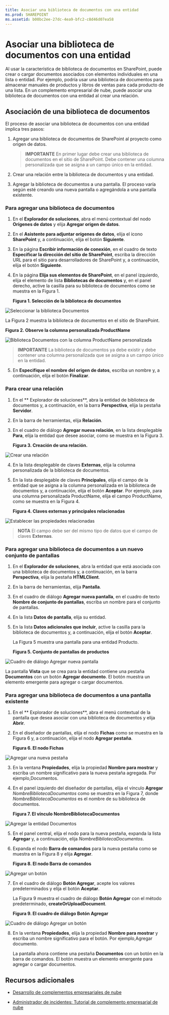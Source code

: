 ```yaml
---
title: Asociar una biblioteca de documentos con una entidad
ms.prod: SHAREPOINT
ms.assetid: b00bc2ee-27dc-4ea9-bfc2-c8d46d07ea58
---
```



# Asociar una biblioteca de documentos con una entidad
Al usar la característica de biblioteca de documentos en SharePoint, puede crear o cargar documentos asociados con elementos individuales en una lista o entidad. Por ejemplo, podría usar una biblioteca de documentos para almacenar manuales de productos y libros de ventas para cada producto de una lista. En un complemento empresarial de nube, puede asociar una biblioteca de documentos con una entidad al crear una relación.
## Asociación de una biblioteca de documentos

El proceso de asociar una biblioteca de documentos con una entidad implica tres pasos:




1. Agregar una biblioteca de documentos de SharePoint al proyecto como origen de datos.

    > **IMPORTANTE**
      > En primer lugar debe crear una biblioteca de documentos en el sitio de SharePoint. Debe contener una columna personalizada que se asigna a un campo único en la entidad. 
2. Crear una relación entre la biblioteca de documentos y una entidad.


3. Agregar la biblioteca de documentos a una pantalla. El proceso varía según esté creando una nueva pantalla o agregándola a una pantalla existente.



### Para agregar una biblioteca de documentos


1. En el **Explorador de soluciones**, abra el menú contextual del nodo **Orígenes de datos** y elija **Agregar origen de datos**.


2. En el **Asistente para adjuntar orígenes de datos**, elija el icono **SharePoint** y, a continuación, elija el botón **Siguiente**.


3. En la página **Escribir información de conexión**, en el cuadro de texto **Especificar la dirección del sitio de SharePoint**, escriba la dirección URL para el sitio para desarrolladores de SharePoint y, a continuación, elija el botón **Siguiente**.


4. En la página **Elija sus elementos de SharePoint**, en el panel izquierdo, elija el elemento de lista **Bibliotecas de documentos** y, en el panel derecho, active la casilla para su biblioteca de documentos como se muestra en la Figura 1.

   **Figura 1. Selección de la biblioteca de documentos**



![Seleccionar la biblioteca Documentos](images/CBADocLibrary.PNG)


La Figura 2 muestra la biblioteca de documentos en el sitio de SharePoint.


   **Figura 2. Observe la columna personalizada ProductName**



![Biblioteca Documentos con la columna ProductName personalizada](images/CBADocLibrary2.PNG)



> **IMPORTANTE**
> La biblioteca de documentos ya debe existir y debe contener una columna personalizada que se asigna a un campo único en la entidad. 
5. En **Especifique el nombre del origen de datos**, escriba un nombre y, a continuación, elija el botón **Finalizar**.



### Para crear una relación


1. En el ** Explorador de soluciones**, abra la entidad de biblioteca de documentos y, a continuación, en la barra **Perspectiva**, elija la pestaña **Servidor**.


2. En la barra de herramientas, elija **Relación**.


3. En el cuadro de diálogo **Agregar nueva relación**, en la lista desplegable **Para**, elija la entidad que desee asociar, como se muestra en la Figura 3.

   **Figura 3. Creación de una relación.**



![Crear una relación](images/CBARelationship.PNG)





4. En la lista desplegable de claves **Externas**, elija la columna personalizada de la biblioteca de documentos.


5. En la lista desplegable de claves **Principales**, elija el campo de la entidad que se asigna a la columna personalizada en la biblioteca de documentos y, a continuación, elija el botón **Aceptar**. Por ejemplo, para una columna personalizada ProductName, elija el campo ProductName, como se muestra en la Figura 4.

   **Figura 4. Claves externas y principales relacionadas**



![Establecer las propiedades relacionadas](images/CBARelationship2.PNG)



> **NOTA**
> El campo debe ser del mismo tipo de datos que el campo de claves **Externas**. 

### Para agregar una biblioteca de documentos a un nuevo conjunto de pantallas


1. En el **Explorador de soluciones**, abra la entidad que está asociada con una biblioteca de documentos y, a continuación, en la barra **Perspectiva**, elija la pestaña **HTMLClient**.


2. En la barra de herramientas, elija **Pantalla**.


3. En el cuadro de diálogo **Agregar nueva pantalla**, en el cuadro de texto **Nombre de conjunto de pantallas**, escriba un nombre para el conjunto de pantallas.


4. En la lista **Datos de pantalla**, elija su entidad.


5. En la lista **Datos adicionales que incluir**, active la casilla para la biblioteca de documentos y, a continuación, elija el botón **Aceptar**.

    La Figura 5 muestra una pantalla para una entidad Producto.


   **Figura 5. Conjunto de pantallas de productos**



![Cuadro de diálogo Agregar nueva pantalla](images/CBAScreenSet.PNG)


La pantalla **Vista** que se crea para la entidad contiene una pestaña **Documentos** con un botón **Agregar documento**. El botón muestra un elemento emergente para agregar o cargar documentos.



### Para agregar una biblioteca de documentos a una pantalla existente


1. En el ** Explorador de soluciones**, abra el menú contextual de la pantalla que desea asociar con una biblioteca de documentos y elija **Abrir**.


2. En el diseñador de pantallas, elija el nodo **Fichas** como se muestra en la Figura 6 y, a continuación, elija el nodo **Agregar pestaña**.

   **Figura 6. El nodo Fichas**



![Agregar una nueva pestaña](images/CBAAddTab.PNG)





3. En la ventana **Propiedades**, elija la propiedad **Nombre para mostrar** y escriba un nombre significativo para la nueva pestaña agregada. Por ejemplo,Documentos.


4. En el panel izquierdo del diseñador de pantallas, elija el vínculo **Agregar** _NombreBibliotecaDocumentos_ como se muestra en la Figura 7, donde _NombreBibliotecaDocumentos_ es el nombre de su biblioteca de documentos.

   **Figura 7. El vínculo NombreBibliotecaDocumentos**



![Agregar la entidad Documentos](images/CBAAddDoc.PNG)





5. En el panel central, elija el nodo para la nueva pestaña, expanda la lista **Agregar** y, a continuación, elija _NombreBibliotecaDocumentos_.


6. Expanda el nodo **Barra de comandos** para la nueva pestaña como se muestra en la Figura 8 y elija **Agregar**.

   **Figura 8. El nodo Barra de comandos**



![Agregar un botón](images/CBAAddButton.PNG)





7. En el cuadro de diálogo **Botón Agregar**, acepte los valores predeterminados y elija el botón **Aceptar**.

    La Figura 9 muestra el cuadro de diálogo **Botón Agregar** con el método predeterminado, **createOrUploadDocument**.


   **Figura 9. El cuadro de diálogo Botón Agregar**



![Cuadro de diálogo Agregar un botón](images/CBAAddDialog.PNG)





8. En la ventana **Propiedades**, elija la propiedad **Nombre para mostrar** y escriba un nombre significativo para el botón. Por ejemplo,Agregar documento.

    La pantalla ahora contiene una pestaña **Documentos** con un botón en la barra de comandos. El botón muestra un elemento emergente para agregar o cargar documentos.



## Recursos adicionales
<a name="bk_addresources"> </a>


-  [Desarrollo de complementos empresariales de nube](develop-cloud-business-add-ins.md)


-  [Administrador de incidentes: Tutorial de complemento empresarial de nube](incident-manager-a-cloud-business-add-in-tutorial.md)



